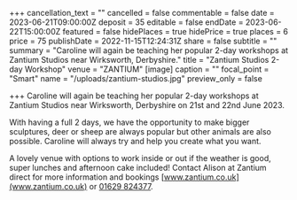 +++
cancellation_text = ""
cancelled = false
commentable = false
date = 2023-06-21T09:00:00Z
deposit = 35
editable = false
endDate = 2023-06-22T15:00:00Z
featured = false
hidePlaces = true
hidePrice = true
places = 6
price = 75
publishDate = 2022-11-15T12:24:31Z
share = false
subtitle = ""
summary = "Caroline will again be teaching her popular 2-day workshops at Zantium Studios near Wirksworth, Derbyshire."
title = "Zantium Studios 2-day Workshop"
venue = "ZANTIUM"
[image]
caption = ""
focal_point = "Smart"
name = "/uploads/zantium-studios.jpg"
preview_only = false

+++
Caroline will again be teaching her popular 2-day workshops at Zantium Studios near Wirksworth, Derbyshire on 21st and 22nd June 2023.

With having a full 2 days, we have the opportunity to make bigger sculptures, deer or sheep are always popular but other animals are also possible. Caroline will always try and help you create what you want.

A lovely venue with options to work inside or out if the weather is good, super lunches and afternoon cake included! Contact Alison at Zantium direct for more information and bookings [www.zantium.co.uk](www.zantium.co.uk) or [01629 824377](tel:01629824377).